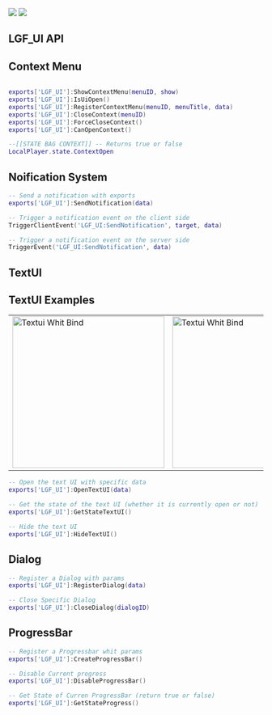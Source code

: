   ![](https://img.shields.io/github/downloads/ENT510/LGF_UI/total?logo=github)
  ![](https://img.shields.io/github/v/release/ENT510/LGF_UI?logo=github)


## LGF_UI API

## Context Menu

```lua

exports['LGF_UI']:ShowContextMenu(menuID, show)
exports['LGF_UI']:IsUiOpen()
exports['LGF_UI']:RegisterContextMenu(menuID, menuTitle, data)
exports['LGF_UI']:CloseContext(menuID)
exports['LGF_UI']:ForceCloseContext()
exports['LGF_UI']:CanOpenContext()

--[[STATE BAG CONTEXT]] -- Returns true or false
LocalPlayer.state.ContextOpen
```
## Noification System

```lua
-- Send a notification with exports
exports['LGF_UI']:SendNotification(data)

-- Trigger a notification event on the client side
TriggerClientEvent('LGF_UI:SendNotification', target, data)

-- Trigger a notification event on the server side
TriggerEvent('LGF_UI:SendNotification', data)
```

## TextUI

## TextUI Examples

<table>
  <tr>
    <td>
      <img src="https://cdn.discordapp.com/attachments/1200838616679727195/1275205843771457556/image.png?ex=66c50b7d&is=66c3b9fd&hm=af37267a780110939b41bcb5084ce79905685164b3a9099a508ae90bbd303312&" alt="Textui Whit Bind" width="300" height="300"/>
    </td>
    <td>
      <img src="https://cdn.discordapp.com/attachments/1200838616679727195/1275206210173272307/image.png?ex=66c50bd4&is=66c3ba54&hm=6134e0c7a3026b79893a510794d3f02b14e8d078331b1aef63970ecef5a74c0c&" alt="Textui Whit Bind" width="300" height="300"/>
    </td>
  </tr>
</table>


```lua
-- Open the text UI with specific data
exports['LGF_UI']:OpenTextUI(data)

-- Get the state of the text UI (whether it is currently open or not)
exports['LGF_UI']:GetStateTextUI()

-- Hide the text UI
exports['LGF_UI']:HideTextUI()
```


## Dialog 

```lua
-- Register a Dialog with params
exports['LGF_UI']:RegisterDialog(data)

-- Close Specific Dialog
exports['LGF_UI']:CloseDialog(dialogID)
```


## ProgressBar 

```lua
-- Register a Progressbar whit params
exports['LGF_UI']:CreateProgressBar()

-- Disable Current progress
exports['LGF_UI']:DisableProgressBar()

-- Get State of Curren ProgressBar (return true or false)
exports['LGF_UI']:GetStateProgress()

```


